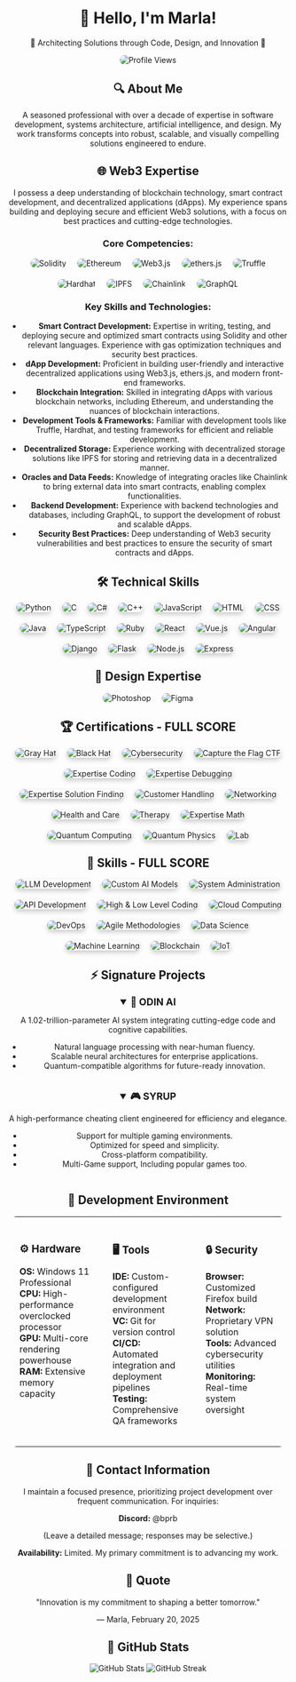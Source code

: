 <div align="center">
  <h1>👋 Hello, I'm Marla!</h1>
  <p>🌟 Architecting Solutions through Code, Design, and Innovation 🌟</p>
  <img src="https://u8views.com/api/v1/github/profiles/176505381/views/day-week-month-total-count.svg" alt="Profile Views" style="border-radius: 15px;">
</div>

<div align="center">
  <h2>🔍 About Me</h2>
  <p>A seasoned professional with over a decade of expertise in software development, systems architecture, artificial intelligence, and design. My work transforms concepts into robust, scalable, and visually compelling solutions engineered to endure.</p>
</div>

<div align="center">
  <h2>🌐 Web3 Expertise</h2>
  <p>I possess a deep understanding of blockchain technology, smart contract development, and decentralized applications (dApps). My experience spans building and deploying secure and efficient Web3 solutions, with a focus on best practices and cutting-edge technologies.</p>

  <h3>Core Competencies:</h3>
  <div style="display: flex; justify-content: center; gap: 20px; flex-wrap: wrap;">
    <img src="https://img.shields.io/badge/Solidity-3C383D?style=for-the-badge&logo=solidity&logoColor=white" alt="Solidity" style="border-radius: 15px;">
    <img src="https://img.shields.io/badge/Ethereum-3C3C3D?style=for-the-badge&logo=ethereum&logoColor=white" alt="Ethereum" style="border-radius: 15px;">
    <img src="https://img.shields.io/badge/Web3.js-673AB7?style=for-the-badge&logo=web3.js&logoColor=white" alt="Web3.js" style="border-radius: 15px;">
    <img src="https://img.shields.io/badge/ethers.js-56463F?style=for-the-badge&logo=ethers.js&logoColor=white" alt="ethers.js" style="border-radius: 15px;">
    <img src="https://img.shields.io/badge/Truffle-4A302C?style=for-the-badge&logo=truffle&logoColor=white" alt="Truffle" style="border-radius: 15px;">
    <img src="https://img.shields.io/badge/Hardhat-858585?style=for-the-badge&logo=hardhat&logoColor=white" alt="Hardhat" style="border-radius: 15px;">
    <img src="https://img.shields.io/badge/IPFS-F0F0F0?style=for-the-badge&logo=ipfs&logoColor=black" alt="IPFS" style="border-radius: 15px;">
    <img src="https://img.shields.io/badge/Chainlink-375BD2?style=for-the-badge&logo=chainlink&logoColor=white" alt="Chainlink" style="border-radius: 15px;">
    <img src="https://img.shields.io/badge/GraphQL-E10098?style=for-the-badge&logo=graphql&logoColor=white" alt="GraphQL" style="border-radius: 15px;">
  </div>

  <h3>Key Skills and Technologies:</h3>
  <ul>
    <li><b>Smart Contract Development:</b> Expertise in writing, testing, and deploying secure and optimized smart contracts using Solidity and other relevant languages.  Experience with gas optimization techniques and security best practices.</li>
    <li><b>dApp Development:</b> Proficient in building user-friendly and interactive decentralized applications using Web3.js, ethers.js, and modern front-end frameworks.</li>
    <li><b>Blockchain Integration:</b>  Skilled in integrating dApps with various blockchain networks, including Ethereum, and understanding the nuances of blockchain interactions.</li>
    <li><b>Development Tools & Frameworks:</b>  Familiar with development tools like Truffle, Hardhat, and testing frameworks for efficient and reliable development.</li>
    <li><b>Decentralized Storage:</b> Experience working with decentralized storage solutions like IPFS for storing and retrieving data in a decentralized manner.</li>
    <li><b>Oracles and Data Feeds:</b>  Knowledge of integrating oracles like Chainlink to bring external data into smart contracts, enabling complex functionalities.</li>
    <li><b>Backend Development:</b>  Experience with backend technologies and databases, including GraphQL, to support the development of robust and scalable dApps.</li>
    <li><b>Security Best Practices:</b>  Deep understanding of Web3 security vulnerabilities and best practices to ensure the security of smart contracts and dApps.</li>
  </ul>
</div>

<div align="center">
  <h2>🛠️ Technical Skills</h2>
  <div style="display: flex; justify-content: center; gap: 20px; flex-wrap: wrap;">
    <img src="https://img.shields.io/badge/Python-3776AB?style=for-the-badge&logo=python&logoColor=white" alt="Python" style="border-radius: 15px; box-shadow: 0 4px 8px rgba(0, 0, 0, 0.2); transition: transform 0.3s;">
    <img src="https://img.shields.io/badge/C-00599C?style=for-the-badge&logo=c&logoColor=white" alt="C" style="border-radius: 15px; box-shadow: 0 4px 8px rgba(0, 0, 0, 0.2); transition: transform 0.3s;">
    <img src="https://img.shields.io/badge/C%23-239120?style=for-the-badge&logo=c-sharp&logoColor=white" alt="C#" style="border-radius: 15px; box-shadow: 0 4px 8px rgba(0, 0, 0, 0.2); transition: transform 0.3s;">
    <img src="https://img.shields.io/badge/C%2B%2B-00599C?style=for-the-badge&logo=c%2B%2B&logoColor=white" alt="C++" style="border-radius: 15px; box-shadow: 0 4px 8px rgba(0, 0, 0, 0.2); transition: transform 0.3s;">
    <img src="https://img.shields.io/badge/JavaScript-F7DF1E?style=for-the-badge&logo=javascript&logoColor=black" alt="JavaScript" style="border-radius: 15px; box-shadow: 0 4px 8px rgba(0, 0, 0, 0.2); transition: transform 0.3s;">
    <img src="https://img.shields.io/badge/HTML5-E34F26?style=for-the-badge&logo=html5&logoColor=white" alt="HTML" style="border-radius: 15px; box-shadow: 0 4px 8px rgba(0, 0, 0, 0.2); transition: transform 0.3s;">
    <img src="https://img.shields.io/badge/CSS3-1572B6?style=for-the-badge&logo=css3&logoColor=white" alt="CSS" style="border-radius: 15px; box-shadow: 0 4px 8px rgba(0, 0, 0, 0.2); transition: transform 0.3s;">
    <img src="https://img.shields.io/badge/Java-5382a1?style=for-the-badge&logo=java&logoColor=white" alt="Java" style="border-radius: 15px; box-shadow: 0 4px 8px rgba(0, 0, 0, 0.2); transition: transform 0.3s;">
    <img src="https://img.shields.io/badge/TypeScript-3178C6?style=for-the-badge&logo=typescript&logoColor=white" alt="TypeScript" style="border-radius: 15px; box-shadow: 0 4px 8px rgba(0, 0, 0, 0.2); transition: transform 0.3s;">
    <img src="https://img.shields.io/badge/Ruby-CC342D?style=for-the-badge&logo=ruby&logoColor=white" alt="Ruby" style="border-radius: 15px; box-shadow: 0 4px 8px rgba(0, 0, 0, 0.2); transition: transform 0.3s;">
    <img src="https://img.shields.io/badge/React-61DAFB?style=for-the-badge&logo=react&logoColor=black" alt="React" style="border-radius: 15px; box-shadow: 0 4px 8px rgba(0, 0, 0, 0.2); transition: transform 0.3s;">
    <img src="https://img.shields.io/badge/Vue.js-4FC08D?style=for-the-badge&logo=vue.js&logoColor=white" alt="Vue.js" style="border-radius: 15px; box-shadow: 0 4px 8px rgba(0, 0, 0, 0.2); transition: transform 0.3s;">
    <img src="https://img.shields.io/badge/Angular-DD0031?style=for-the-badge&logo=angular&logoColor=white" alt="Angular" style="border-radius: 15px; box-shadow: 0 4px 8px rgba(0, 0, 0, 0.2); transition: transform 0.3s;">
    <img src="https://img.shields.io/badge/Django-092E20?style=for-the-badge&logo=django&logoColor=white" alt="Django" style="border-radius: 15px; box-shadow: 0 4px 8px rgba(0, 0, 0, 0.2); transition: transform 0.3s;">
    <img src="https://img.shields.io/badge/Flask-000000?style=for-the-badge&logo=flask&logoColor=white" alt="Flask" style="border-radius: 15px; box-shadow: 0 4px 8px rgba(0, 0, 0, 0.2); transition: transform 0.3s;">
    <img src="https://img.shields.io/badge/Node.js-339933?style=for-the-badge&logo=node.js&logoColor=white" alt="Node.js" style="border-radius: 15px; box-shadow: 0 4px 8px rgba(0, 0, 0, 0.2); transition: transform 0.3s;">
    <img src="https://img.shields.io/badge/Express-000000?style=for-the-badge&logo=express&logoColor=white" alt="Express" style="border-radius: 15px; box-shadow: 0 4px 8px rgba(0, 0, 0, 0.2); transition: transform 0.3s;">
  </div>
</div>

<div align="center">
  <h2>🎨 Design Expertise</h2>
  <div style="display: flex; justify-content: center; gap: 20px; flex-wrap: wrap;">
    <img src="https://img.shields.io/badge/Photoshop-31A8FF?style=for-the-badge&logo=adobe-photoshop&logoColor=white" alt="Photoshop" style="border-radius: 15px; transition: transform 0.3s;">
    <img src="https://img.shields.io/badge/Figma-F24E1E?style=for-the-badge&logo=figma&logoColor=white" alt="Figma" style="border-radius: 15px; transition: transform 0.3s;">
  </div>
</div>


<div align="center">
  <h2>🏆 Certifications - FULL SCORE</h2>
  <div style="display: flex; justify-content: center; gap: 20px; flex-wrap: wrap;">
    <img src="https://img.shields.io/badge/Gray%20Hat-FULL%20SCORE-red?style=for-the-badge" alt="Gray Hat" style="border-radius: 15px; box-shadow: 0 4px 8px rgba(0, 0, 0, 0.2); transition: transform 0.3s;">
    <img src="https://img.shields.io/badge/Black%20Hat-FULL%20SCORE-black?style=for-the-badge" alt="Black Hat" style="border-radius: 15px; box-shadow: 0 4px 8px rgba(0, 0, 0, 0.2); transition: transform 0.3s;">
    <img src="https://img.shields.io/badge/Cybersecurity-FULL%20SCORE-blue?style=for-the-badge" alt="Cybersecurity" style="border-radius: 15px; box-shadow: 0 4px 8px rgba(0, 0, 0, 0.2); transition: transform 0.3s;">
    <img src="https://img.shields.io/badge/Capture%20the%20Flag%20CTF-FULL%20SCORE-green?style=for-the-badge" alt="Capture the Flag CTF" style="border-radius: 15px; box-shadow: 0 4px 8px rgba(0, 0, 0, 0.2); transition: transform 0.3s;">
    <img src="https://img.shields.io/badge/Expertise%20Coding-FULL%20SCORE-orange?style=for-the-badge" alt="Expertise Coding" style="border-radius: 15px; box-shadow: 0 4px 8px rgba(0, 0, 0, 0.2); transition: transform 0.3s;">
    <img src="https://img.shields.io/badge/Expertise%20Debugging-FULL%20SCORE-purple?style=for-the-badge" alt="Expertise Debugging" style="border-radius: 15px; box-shadow: 0 4px 8px rgba(0, 0, 0, 0.2); transition: transform 0.3s;">
    <img src="https://img.shields.io/badge/Expertise%20Solution%20Finding-FULL%20SCORE-yellow?style=for-the-badge" alt="Expertise Solution Finding" style="border-radius: 15px; box-shadow: 0 4px 8px rgba(0, 0, 0, 0.2); transition: transform 0.3s;">
    <img src="https://img.shields.io/badge/Customer%20Handling-FULL%20SCORE-pink?style=for-the-badge" alt="Customer Handling" style="border-radius: 15px; box-shadow: 0 4px 8px rgba(0, 0, 0, 0.2); transition: transform 0.3s;">
    <img src="https://img.shields.io/badge/Networking-FULL%20SCORE-lightblue?style=for-the-badge" alt="Networking" style="border-radius: 15px; box-shadow: 0 4px 8px rgba(0, 0, 0, 0.2); transition: transform 0.3s;">
    <img src="https://img.shields.io/badge/Health%20and%20Care-FULL%20SCORE-lightgreen?style=for-the-badge" alt="Health and Care" style="border-radius: 15px; box-shadow: 0 4px 8px rgba(0, 0, 0, 0.2); transition: transform 0.3s;">
    <img src="https://img.shields.io/badge/Therapy-FULL%20SCORE-lightcoral?style=for-the-badge" alt="Therapy" style="border-radius: 15px; box-shadow: 0 4px 8px rgba(0, 0, 0, 0.2); transition: transform 0.3s;">
    <img src="https://img.shields.io/badge/Expertise%20Math-FULL%20SCORE-lightgray?style=for-the-badge" alt="Expertise Math" style="border-radius: 15px; box-shadow: 0 4px 8px rgba(0, 0, 0, 0.2); transition: transform 0.3s;">
    <img src="https://img.shields.io/badge/Quantum%20Computing-FULL%20SCORE-darkblue?style=for-the-badge" alt="Quantum Computing" style="border-radius: 15px; box-shadow: 0 4px 8px rgba(0, 0, 0, 0.2); transition: transform 0.3s;">
    <img src="https://img.shields.io/badge/Quantum%20Physics-FULL%20SCORE-darkgreen?style=for-the-badge" alt="Quantum Physics" style="border-radius: 15px; box-shadow: 0 4px 8px rgba(0, 0, 0, 0.2); transition: transform 0.3s;">
    <img src="https://img.shields.io/badge/Lab-FULL%20SCORE-darkred?style=for-the-badge" alt="Lab" style="border-radius: 15px; box-shadow: 0 4px 8px rgba(0, 0, 0, 0.2); transition: transform 0.3s;">
  </div>
</div>

<div align="center">
  <h2>🔧 Skills - FULL SCORE</h2>
  <div style="display: flex; justify-content: center; gap: 20px; flex-wrap: wrap;">
    <img src="https://img.shields.io/badge/LLM%20Development-FULL%20SCORE-blue?style=for-the-badge" alt="LLM Development" style="border-radius: 15px; box-shadow: 0 4px 8px rgba(0, 0, 0, 0.2); transition: transform 0.3s;">
    <img src="https://img.shields.io/badge/Custom%20AI%20Models-FULL%20SCORE-green?style=for-the-badge" alt="Custom AI Models" style="border-radius: 15px; box-shadow: 0 4px 8px rgba(0, 0, 0, 0.2); transition: transform 0.3s;">
    <img src="https://img.shields.io/badge/System%20Administration-FULL%20SCORE-red?style=for-the-badge" alt="System Administration" style="border-radius: 15px; box-shadow: 0 4px 8px rgba(0, 0, 0, 0.2); transition: transform 0.3s;">
    <img src="https://img.shields.io/badge/API%20Development-FULL%20SCORE-purple?style=for-the-badge" alt="API Development" style="border-radius: 15px; box-shadow: 0 4px 8px rgba(0, 0, 0, 0.2); transition: transform 0.3s;">
    <img src="https://img.shields.io/badge/High%20&%20Low%20Level%20Coding-FULL%20SCORE-orange?style=for-the-badge" alt="High & Low Level Coding" style="border-radius: 15px; box-shadow: 0 4px 8px rgba(0, 0, 0, 0.2); transition: transform 0.3s;">
    <img src="https://img.shields.io/badge/Cloud%20Computing-FULL%20SCORE-lightblue?style=for-the-badge" alt="Cloud Computing" style="border-radius: 15px; box-shadow: 0 4px 8px rgba(0, 0, 0, 0.2); transition: transform 0.3s;">
    <img src="https://img.shields.io/badge/DevOps-FULL%20SCORE-lightgreen?style=for-the-badge" alt="DevOps" style="border-radius: 15px; box-shadow: 0 4px 8px rgba(0, 0, 0, 0.2); transition: transform 0.3s;">
    <img src="https://img.shields.io/badge/Agile%20Methodologies-FULL%20SCORE-lightcoral?style=for-the-badge" alt="Agile Methodologies" style="border-radius: 15px; box-shadow: 0 4px 8px rgba(0, 0, 0, 0.2); transition: transform 0.3s;">
    <img src="https://img.shields.io/badge/Data%20Science-FULL%20SCORE-lightgray?style=for-the-badge" alt="Data Science" style="border-radius: 15px; box-shadow: 0 4px 8px rgba(0, 0, 0, 0.2); transition: transform 0.3s;">
    <img src="https://img.shields.io/badge/Machine%20Learning-FULL%20SCORE-darkblue?style=for-the-badge" alt="Machine Learning" style="border-radius: 15px; box-shadow: 0 4px 8px rgba(0, 0, 0, 0.2); transition: transform 0.3s;">
    <img src="https://img.shields.io/badge/Blockchain-FULL%20SCORE-darkgreen?style=for-the-badge" alt="Blockchain" style="border-radius: 15px; box-shadow: 0 4px 8px rgba(0, 0, 0, 0.2); transition: transform 0.3s;">
    <img src="https://img.shields.io/badge/IoT-FULL%20SCORE-darkred?style=for-the-badge" alt="IoT" style="border-radius: 15px; box-shadow: 0 4px 8px rgba(0, 0, 0, 0.2); transition: transform 0.3s;">
  </div>
</div>

<div align="center">
  <h2>⚡ Signature Projects</h2>
  <div style="display: flex; justify-content: center; gap: 20px; flex-wrap: wrap;">
    <details open>
      <summary style="font-weight: bold; font-size: 1.25em;">🤖 ODIN AI</summary>
      <p>A 1.02-trillion-parameter AI system integrating cutting-edge code and cognitive capabilities.</p>
      <ul>
        <li>Natural language processing with near-human fluency.</li>
        <li>Scalable neural architectures for enterprise applications.</li>
        <li>Quantum-compatible algorithms for future-ready innovation.</li>
      </ul>
    </details>
    <details open>
      <summary style="font-weight: bold; font-size: 1.25em;">🎮 SYRUP</summary>
      <p>A high-performance cheating client engineered for efficiency and elegance.</p>
      <ul>
        <li>Support for multiple gaming environments.</li>
        <li>Optimized for speed and simplicity.</li>
        <li>Cross-platform compatibility.</li>
        <li>Multi-Game support, Including popular games too.</li>
      </ul>
    </details>
  </div>
</div>

<div align="center">
  <h2>🔋 Development Environment</h2>
  <table style="border: none; width: 100%; border-radius: 15px; overflow: hidden;">
    <tr>
      <td width="33%" valign="top" style="padding: 20px; border-radius: 15px;">
        <h3>⚙️ Hardware</h3>
        <ul style="list-style-type: none; padding-left: 0;">
          <li><b>OS:</b> Windows 11 Professional</li>
          <li><b>CPU:</b> High-performance overclocked processor</li>
          <li><b>GPU:</b> Multi-core rendering powerhouse</li>
          <li><b>RAM:</b> Extensive memory capacity</li>
        </ul>
      </td>
      <td width="33%" valign="top" style="padding: 20px; border-radius: 15px;">
        <h3>🖥️ Tools</h3>
        <ul style="list-style-type: none; padding-left: 0;">
          <li><b>IDE:</b> Custom-configured development environment</li>
          <li><b>VC:</b> Git for version control</li>
          <li><b>CI/CD:</b> Automated integration and deployment pipelines</li>
          <li><b>Testing:</b> Comprehensive QA frameworks</li>
        </ul>
      </td>
      <td width="33%" valign="top" style="padding: 20px; border-radius: 15px;">
        <h3>🔒 Security</h3>
        <ul style="list-style-type: none; padding-left: 0;">
          <li><b>Browser:</b> Customized Firefox build</li>
          <li><b>Network:</b> Proprietary VPN solution</li>
          <li><b>Tools:</b> Advanced cybersecurity utilities</li>
          <li><b>Monitoring:</b> Real-time system oversight</li>
        </ul>
      </td>
    </tr>
  </table>
</div>

<div align="center">
  <h2>📡 Contact Information</h2>
  <p>I maintain a focused presence, prioritizing project development over frequent communication. For inquiries:</p>
  <p><b>Discord:</b> @bprb</p>
  <p>(Leave a detailed message; responses may be selective.)</p>
  <p><b>Availability:</b> Limited. My primary commitment is to advancing my work.</p>
</div>

<div align="center">
  <h2>🌟 Quote</h2>
  <p>"Innovation is my commitment to shaping a better tomorrow."</p>
  <p>— Marla, February 20, 2025</p>
</div>

<div align="center">
  <h2>🎯 GitHub Stats</h2>
  <img src="https://github-readme-stats.vercel.app/api?username=dragonboe&show_icons=true&theme=radical" alt="GitHub Stats">
  <img src="https://nirzak-streak-stats.vercel.app/?user=dragonboe" alt="GitHub Streak">
</div>
